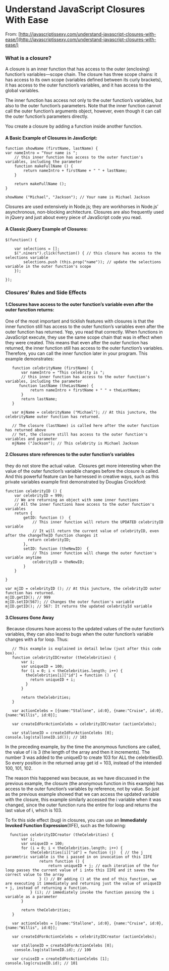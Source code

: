 # Understand JavaScript Closures With Ease

From: [http://javascriptissexy.com/understand-javascript-closures-with-ease/](http://javascriptissexy.com/understand-javascript-closures-with-ease/)

### What is a closure?

A closure is an inner function that has access to the outer \(enclosing\) function’s variables—scope chain. The closure has three scope chains: it has access to its own scope \(variables defined between its curly brackets\), it has access to the outer function’s variables, and it has access to the global variables.

The inner function has access not only to the outer function’s variables, but also to the outer function’s parameters. Note that the inner function cannot call the outer function’s arguments object, however, even though it can call the outer function’s parameters directly.

You create a closure by adding a function inside another function.

#### A Basic Example of Closures in JavaScript:

```
function showName (firstName, lastName) { 
​var nameIntro = "Your name is ";
    // this inner function has access to the outer function's variables, including the parameter​
​    function makeFullName () { 
​        return nameIntro + firstName + " " + lastName; 
    }
​
​    return makeFullName (); 
} 
​
showName ("Michael", "Jackson"); // Your name is Michael Jackson
```

Closures are used extensively in Node.js; they are workhorses in Node.js’ asynchronous, non-blocking architecture. Closures are also frequently used in jQuery and just about every piece of JavaScript code you read.

#### A Classic jQuery Example of Closures:

```
$(function() {
​
​    var selections = []; 
    $(".niners").click(function() { // this closure has access to the selections variable​
        selections.push (this.prop("name")); // update the selections variable in the outer function's scope​
    });
​
});
```

### Closures’ Rules and Side Effects

#### 1.Closures have access to the outer function’s variable even after the outer function returns:

One of the most important and ticklish features with closures is that the inner function still has access to the outer function’s variables even after the outer function has returned. Yep, you read that correctly. When functions in JavaScript execute, they use the same scope chain that was in effect when they were created. This means that even after the outer function has returned, the inner function still has access to the outer function’s variables. Therefore, you can call the inner function later in your program. This example demonstrates:

```
   function celebrityName (firstName) {
       var nameIntro = "This celebrity is ";
       // this inner function has access to the outer function's variables, including the parameter​
      function lastName (theLastName) {
           return nameIntro + firstName + " " + theLastName;
       }
       return lastName;
   }
   ​
   ​var mjName = celebrityName ("Michael"); // At this juncture, the celebrityName outer function has returned.​
   ​
   ​// The closure (lastName) is called here after the outer function has returned above​
   ​// Yet, the closure still has access to the outer function's variables and parameter​
   mjName ("Jackson"); // This celebrity is Michael Jackson
```

#### 2.Closures store references to the outer function’s variables

they do not store the actual value.  Closures get more interesting when the value of the outer function’s variable changes before the closure is called. And this powerful feature can be harnessed in creative ways, such as this private variables example first demonstrated by Douglas Crockford: 

```
function celebrityID () {
    var celebrityID = 999;
    // We are returning an object with some inner functions​
    // All the inner functions have access to the outer function's variables​
    return {
        getID: function ()  {
            // This inner function will return the UPDATED celebrityID variable​
            // It will return the current value of celebrityID, even after the changeTheID function changes it​
          return celebrityID;
        },
        setID: function (theNewID)  {
            // This inner function will change the outer function's variable anytime​
            celebrityID = theNewID;
        }
    }
​
}
​
​var mjID = celebrityID (); // At this juncture, the celebrityID outer function has returned.​
mjID.getID(); // 999​
mjID.setID(567); // Changes the outer function's variable​
mjID.getID(); // 567: It returns the updated celebrityId variable
```

#### 3.Closures Gone Away

 Because closures have access to the updated values of the outer function’s variables, they can also lead to bugs when the outer function’s variable changes with a for loop. Thus:

```
   // This example is explained in detail below (just after this code box).​
   ​function celebrityIDCreator (theCelebrities) {
       var i;
       var uniqueID = 100;
       for (i = 0; i < theCelebrities.length; i++) {
         theCelebrities[i]["id"] = function ()  {
           return uniqueID + i;
         }
       }

       return theCelebrities;
   }
   ​
   ​var actionCelebs = [{name:"Stallone", id:0}, {name:"Cruise", id:0}, {name:"Willis", id:0}];
   ​
   ​var createIdForActionCelebs = celebrityIDCreator (actionCelebs);
   ​
   ​var stalloneID = createIdForActionCelebs [0];     console.log(stalloneID.id()); // 103
```

In the preceding example, by the time the anonymous functions are called, the value of i is 3 \(the length of the array and then it increments\). The number 3 was added to the uniqueID to create 103 for ALL the celebritiesID. So every position in the returned array get id = 103, instead of the intended 100, 101, 102.

The reason this happened was because, as we have discussed in the previous example, the closure \(the anonymous function in this example\) has access to the outer function’s variables by reference, not by value. So just as the previous example showed that we can access the updated variable with the closure, this example similarly accessed the i variable when it was changed, since the outer function runs the entire for loop and returns the last value of i, which is 103.

To fix this side effect \(bug\) in closures, you can use an **Immediately Invoked Function Expression**\(IIFE\), such as the following:

```
  function celebrityIDCreator (theCelebrities) {
       var i;
       var uniqueID = 100;
       for (i = 0; i < theCelebrities.length; i++) {
           theCelebrities[i]["id"] = function (j)  { // the j parametric variable is the i passed in on invocation of this IIFE​
               return function () {
                   return uniqueID + j; // each iteration of the for loop passes the current value of i into this IIFE and it saves the correct value to the array​
               } () // BY adding () at the end of this function, we are executing it immediately and returning just the value of uniqueID + j, instead of returning a function.​
           } (i); // immediately invoke the function passing the i variable as a parameter​
       }
   ​
       return theCelebrities;
   }
   ​
   ​var actionCelebs = [{name:"Stallone", id:0}, {name:"Cruise", id:0}, {name:"Willis", id:0}];
   ​
   ​var createIdForActionCelebs = celebrityIDCreator (actionCelebs);
   ​
   ​var stalloneID = createIdForActionCelebs [0];
    console.log(stalloneID.id); // 100​
   ​
   ​var cruiseID = createIdForActionCelebs [1];    console.log(cruiseID.id); // 101
```



